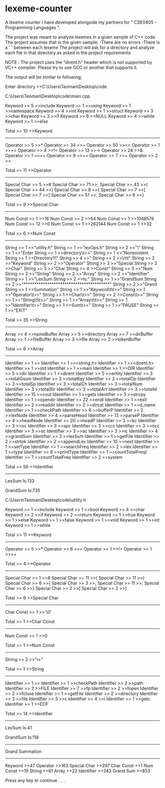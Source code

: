 # lexeme-counter
A lexeme counter I have developed alongside my partners for " CSE0405 - Programming Languages ".

The project was meant to analyze lexemes in a given sample of C++ code. 
The project assumes that in the given sample;
  -There are no errors
  -There is a ' ' between each lexeme
The project will ask for a directory and analyze each file in that directory as asked in the project requirements

NOTE : The project uses the "dirent.h" header which is not supported by VC++ compiler. Please try to use GCC or another that supports it.

The output will be similar to following;

Enter directory >>C:\Users\Teoman\Desktop\code

C:\Users\Teoman\Desktop\code\main.cpp

Keyword         >>      5       >>include
Keyword         >>      1       >>using
Keyword         >>      1       >>namespace
Keyword         >>      4       >>int
Keyword         >>      1       >>struct
Keyword         >>      3       >>char
Keyword         >>      3       >>if
Keyword         >>      8       >>NULL
Keyword         >>      4       >>while
Keyword         >>      1       >>else

Total           >>      10      >>Keyword

****************************************

Operator        >>      5       >>*
Operator        >>      34      >>=
Operator        >>      50      >><<
Operator        >>      1       >>==
Operator        >>      4       >>!=
Operator        >>      13      >>->
Operator        >>      24      >>&
Operator        >>      1       >>++
Operator        >>      9       >>+=
Operator        >>      7       >>+
Operator        >>      2       >>.

Total           >>      11      >>Operator

****************************************

Special Char    >>      5       >>#
Special Char    >>      71      >>;
Special Char    >>      43      >>(
Special Char    >>      44      >>)
Special Char    >>      8       >>{
Special Char    >>      7       >>[
Special Char    >>      7       >>]
Special Char    >>      51      >>,
Special Char    >>      8       >>}

Total           >>      9       >>Special Char

****************************************

Num Const       >>      1       >>16
Num Const       >>      2       >>64
Num Const       >>      1       >>1048576
Num Const       >>      12      >>0
Num Const       >>      1       >>262144
Num Const       >>      1       >>32

Total           >>      6       >>Num Const

****************************************

String          >>      1       >>"utility.h"
String          >>      1       >>"lexOps.h"
String          >>      2       >>"\\"
String          >>      1       >>"Enter
String          >>      1       >>directory\t>>"
String          >>      1       >>"Nonexistent
String          >>      1       >>Directory!!!"
String          >>      4       >>"
String          >>      2       >>\n\t"
String          >>      2       >>"Keyword"
String          >>      2       >>"Operator"
String          >>      3       >>"Special
String          >>      2       >>Char"
String          >>      3       >>"Char
String          >>      4       >>Const"
String          >>      3       >>"Num
String          >>      2       >>"String"
String          >>      2       >>"Array"
String          >>      2       >>"Identifier"
String          >>      1       >>"LexSum
String          >>      2       >>Is:"
String          >>      1       >>"GrandSum
String          >>      2       >>"****************************************"
String          >>      2       >>"Grand
String          >>      1       >>Summation"
String          >>      1       >>"Keyword\t\t>>"
String          >>      1       >>"Operator\t>>"
String          >>      1       >>Char\t>>"
String          >>      2       >>Const\t>>"
String          >>      1       >>"String\t\t>>"
String          >>      1       >>"Array\t\t>>"
String          >>      1       >>"Identifier\t>>"
String          >>      1       >>Sum\t>>"
String          >>      1       >>"PAUSE"
String          >>      1       >>"EXIT"

Total           >>      35      >>String

****************************************

Array           >>      4       >>nameBuffer
Array           >>      5       >>directory
Array           >>      7       >>dirBuffer
Array           >>      1       >>fileBuffer
Array           >>      3       >>file
Array           >>      2       >>tokenBuffer

Total           >>      6       >>Array

****************************************

Identifier      >>      1       >><iostream>
Identifier      >>      1       >><string.h>
Identifier      >>      1       >><dirent.h>
Identifier      >>      1       >>std
Identifier      >>      1       >>main
Identifier      >>      1       >>DIR
Identifier      >>      5       >>dir
Identifier      >>      1       >>dirent
Identifier      >>      5       >>entity
Identifier      >>      3       >>totalGsum
Identifier      >>      3       >>totalKey
Identifier      >>      3       >>totalOp
Identifier      >>      3       >>totalSp
Identifier      >>      3       >>totalCh
Identifier      >>      3       >>totalNum
Identifier      >>      3       >>totalStr
Identifier      >>      3       >>totalArr
Identifier      >>      3       >>totalId
Identifier      >>      15      >>cout
Identifier      >>      1       >>gets
Identifier      >>      3       >>strcpy
Identifier      >>      1       >>opendir
Identifier      >>      22      >>endl
Identifier      >>      1       >>exit
Identifier      >>      2       >>readdir
Identifier      >>      2       >>strcat
Identifier      >>      1       >>d_name
Identifier      >>      1       >>checkPath
Identifier      >>      6       >>bufferP
Identifier      >>      2       >>lexNode
Identifier      >>      4       >>parseHead
Identifier      >>      13      >>parseP
Identifier      >>      4       >>headNode
Identifier      >>      20      >>headP
Identifier      >>      3       >>kc
Identifier      >>      3       >>oc
Identifier      >>      3       >>spc
Identifier      >>      3       >>ccc
Identifier      >>      3       >>ncc
Identifier      >>      3       >>sc
Identifier      >>      3       >>ac
Identifier      >>      3       >>ic
Identifier      >>      4       >>grandSum
Identifier      >>      3       >>lexSum
Identifier      >>      1       >>getFile
Identifier      >>      2       >>strtok
Identifier      >>      2       >>appendLex
Identifier      >>      10      >>next
Identifier      >>      1       >>setType
Identifier      >>      1       >>searchFreq
Identifier      >>      2       >>lex
Identifier      >>      1       >>type
Identifier      >>      8       >>printType
Identifier      >>      1       >>countTotalFreq(
Identifier      >>      7       >>countTotalFreq
Identifier      >>      2       >>system

Total           >>      56      >>Identifier

****************************************

LexSum Is:133

GrandSum Is:735


C:\Users\Teoman\Desktop\code\utility.h

Keyword         >>      1       >>include
Keyword         >>      1       >>bool
Keyword         >>      4       >>char
Keyword         >>      2       >>if
Keyword         >>      2       >>return
Keyword         >>      1       >>true
Keyword         >>      1       >>else
Keyword         >>      1       >>false
Keyword         >>      1       >>void
Keyword         >>      1       >>int
Keyword         >>      1       >>while

Total           >>      11      >>Keyword

****************************************

Operator        >>      5       >>*
Operator        >>      6       >>=
Operator        >>      1       >>!=
Operator        >>      1       >>++

Total           >>      4       >>Operator

****************************************

Special Char    >>      1       >>#
Special Char    >>      11      >>(
Special Char    >>      11      >>)
Special Char    >>      6       >>{
Special Char    >>      3       >>,
Special Char    >>      11      >>;
Special Char    >>      6       >>}
Special Char    >>      2       >>[
Special Char    >>      2       >>]

Total           >>      9       >>Special Char

****************************************

Char Const      >>      1       >>'\0'

Total           >>      1       >>Char Const

****************************************

Num Const       >>      1       >>0

Total           >>      1       >>Num Const

****************************************

String          >>      2       >>"r+"

Total           >>      1       >>String

****************************************

Identifier      >>      1       >><iostream>
Identifier      >>      1       >>checkPath
Identifier      >>      2       >>path
Identifier      >>      2       >>FILE
Identifier      >>      7       >>fp
Identifier      >>      2       >>fopen
Identifier      >>      2       >>fclose
Identifier      >>      1       >>getFile
Identifier      >>      2       >>directory
Identifier      >>      3       >>file
Identifier      >>      3       >>c
Identifier      >>      4       >>i
Identifier      >>      1       >>getc
Identifier      >>      1       >>EOF

Total           >>      14      >>Identifier

****************************************

LexSum Is:41

GrandSum Is:118

****************************************
Grand Summation
****************************************

Keyword         >>47
Operator        >>163
Special Char    >>297
Char Const      >>1
Num Const       >>19
String          >>61
Array           >>22
Identifier      >>243
Grand Sum       >>853

Press any key to continue . . .
